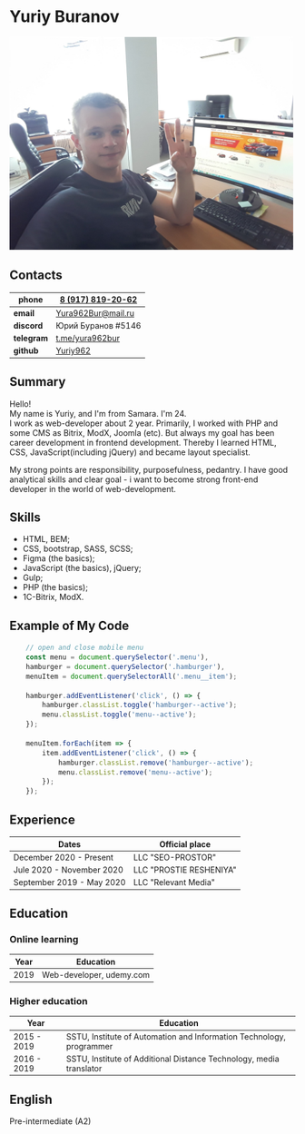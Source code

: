 # Yuriy Buranov

<img src="assets/avatar.jpg" width="500" />

## Contacts

|__phone__   | [8 (917) 819-20-62](tel:+79178192062)          |
|-------------|------------------------------------------------|
| __email__   | [Yura962Bur@mail.ru](mailto:Yura962Bur@mail.ru)|
| __discord__ | Юрий Буранов #5146							   |
| __telegram__| [t.me/yura962bur](https://t.me/yura962bur)     |
| __github__  | [Yuriy962](https://github.com/Yuriy962)        |

## Summary
Hello!  
My name is Yuriy, and I'm from Samara. I'm 24.  
I work as web-developer about 2 year. Primarily, I worked with PHP and some CMS as Bitrix, ModX, Joomla (etc). But always my goal has been career development in frontend development. Thereby I learned HTML, CSS, JavaScript(including jQuery) and became layout specialist.

My strong points are responsibility, purposefulness, pedantry. I have good analytical skills and clear goal - i want to become strong front-end developer in the world of web-development. 

## Skills
* HTML, BEM;
* CSS, bootstrap, SASS, SCSS;
* Figma (the basics);
* JavaScript (the basics), jQuery;
* Gulp;
* PHP (the basics);
* 1C-Bitrix, ModX.

## Example of My Code

``` javascript
	// open and close mobile menu
    const menu = document.querySelector('.menu'),
    hamburger = document.querySelector('.hamburger'),
    menuItem = document.querySelectorAll('.menu__item');
    
    hamburger.addEventListener('click', () => {
        hamburger.classList.toggle('hamburger--active');
        menu.classList.toggle('menu--active');
    });

    menuItem.forEach(item => {
        item.addEventListener('click', () => {
            hamburger.classList.remove('hamburger--active');
            menu.classList.remove('menu--active');
        });
    });
```

## Experience

| Dates| Official place |
|---------------------------|-------------------------|
| December 2020 - Present   | LLC "SEO-PROSTOR"       |
| Jule 2020 - November 2020 | LLC "PROSTIE RESHENIYA" |
| September 2019 - May 2020 | LLC "Relevant Media"    |

## Education

### __Online learning__

| Year | Education |
|------------|--------------------------|
| 2019       | Web-developer, udemy.com |

### __Higher education__

| Year | Education |
|------------|---------------------------------------------------------------------|
|2015 - 2019| SSTU, Institute of Automation and Information Technology, programmer |
|2016 - 2019| SSTU, Institute of Additional Distance Technology, media translator  |


## English
Pre-intermediate (A2)